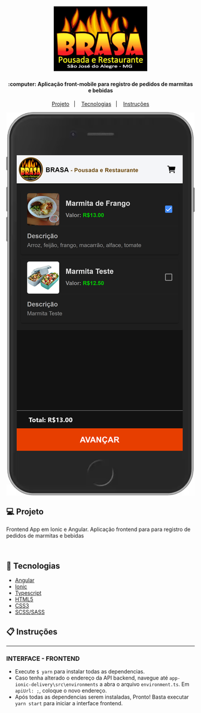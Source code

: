 <h1 align="center">
    <img alt="app-delivery" title="" src="./src/assets/images/logo.jpg" width="250px" />
</h1>

<h4 align="center">
    :computer: Aplicação front-mobile para registro de pedidos de marmitas e bebidas
</h4>

<p align="center">
    <a href="#-projeto">Projeto</a>&nbsp;&nbsp;&nbsp;|&nbsp;&nbsp;&nbsp;
    <a href="#rocket-tecnologias">Tecnologias</a>&nbsp;&nbsp;&nbsp;|&nbsp;&nbsp;&nbsp;
    <a href="#user-content-clipboard-instruções">Instruções</a></p>

<img alt="Interface" src="./src/assets/images/app-marmitas.png" height="30%" align="center">
<br/>

## 💻 Projeto

Frontend App em Ionic e Angular. Aplicação frontend para para registro de pedidos de marmitas e bebidas

<br>

## :rocket: Tecnologias

- [Angular](https://angular.io/) 
- [Ionic](https://ionicframework.com/docs)
- [Typescript](https://www.typescriptlang.org/)
- [HTML5](https://developer.mozilla.org/pt-BR/docs/Web/Guide/HTML/HTML5)
- [CSS3](https://developer.mozilla.org/pt-BR/docs/Web/CSS)
- [SCSS/SASS](https://sass-lang.com/)


## :clipboard: Instruções

----
### INTERFACE - FRONTEND

- Execute `$ yarn` para instalar todas as dependencias.
- Caso tenha alterado o endereço da API backend, navegue até  `app-ionic-delivery\src\environments` a abra o arquivo  `environment.ts`. Em  `apiUrl: ;`, coloque o novo endereço. 
- Após todas as dependencias serem instaladas, Pronto! Basta executar  `yarn start` para iniciar a interface frontend.

